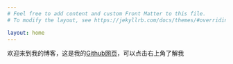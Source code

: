 ```yaml
---
# Feel free to add content and custom Front Matter to this file.
# To modify the layout, see https://jekyllrb.com/docs/themes/#overriding-theme-defaults

layout: home
---
```


<link rel="shortcut icon" type="image/x-icon" href="/logo.png?">

欢迎来到我的博客，这是我的[Github网页](https://github.com/Xuanyiyiren)，可以点击右上角了解我